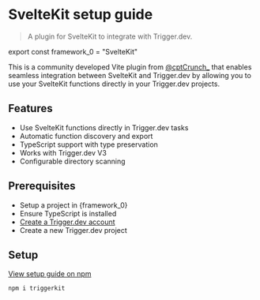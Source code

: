 # SvelteKit setup guide

> A plugin for SvelteKit to integrate with Trigger.dev.

export const framework_0 = "SvelteKit"

This is a community developed Vite plugin from [@cptCrunch\_](https://x.com/cptCrunch_) that enables seamless integration between SvelteKit and Trigger.dev by allowing you to use your SvelteKit functions directly in your Trigger.dev projects.

## Features

* Use SvelteKit functions directly in Trigger.dev tasks
* Automatic function discovery and export
* TypeScript support with type preservation
* Works with Trigger.dev V3
* Configurable directory scanning

## Prerequisites

* Setup a project in {framework_0}
* Ensure TypeScript is installed
* [Create a Trigger.dev account](https://cloud.trigger.dev)
* Create a new Trigger.dev project

## Setup

[View setup guide on npm](https://www.npmjs.com/package/triggerkit)

```bash
npm i triggerkit
```

<UsefulNextSteps />
